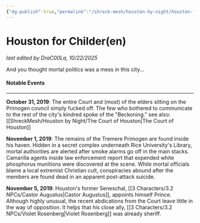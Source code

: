 ```yaml
---
{"dg-publish":true,"permalink":"/shreck-mesh/houston-by-night/houston-for-childer-en/"}
---
```



# Houston for Childer(en)

*last edited by DraC00La, 10/22/2025*

And you thought mortal politics was a mess in this city... 

#### Notable Events
___
**October 31, 2019**: The entire Court and (most) of the elders sitting on the Primogen council simply fucked off. The few who bothered to communicate to the rest of the city's kindred spoke of the "Beckoning." 
see also: [[ShreckMesh/Houston by Night/The Court of Houston\|The Court of Houston]]

**November 1, 2019**: The remains of the Tremere Primogen are found inside his haven. Hidden in a secret complex underneath Rice University's Library, mortal authorities are alerted after smoke alarms go off in the main stacks. Camarilla agents inside law enforcement report that expended white phosphorus munitions were discovered at the scene. While mortal officials blame a local extremist Christian cult, conspiracies abound after the members are found dead in an apparent post-attack suicide.

**November 5, 2019**: Houston's former Seneschal, [[3 Characters/3.2 NPCs/Castor Augustus\|Castor Augustus]], appoints himself Prince. Although highly unusual, the recent abdications from the Court leave little in the way of opposition. It helps that his close ally, [[3 Characters/3.2 NPCs/Violet Rosenberg\|Violet Rosenberg]] was already sheriff. 

